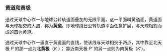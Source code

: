### 黄道和黄极

通过天球中心作一与地球公转轨道面叠加的无限平面，这一平面叫黄道面，黄道面与天球相交的大圆，称为**黄道**。即地球绕日公转轨道平面任意扩展，与天球相割而成的圆为黄道。

通过天球中心作一垂直于黄道面的直线，使该线与天球相交于两点，其中靠近北天极 $P$ 的那一点为**北黄极**（$K$ ）； 靠近南天极 $P'$ 的另一点则为南黄极（$K'$）。